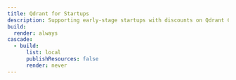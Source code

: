 ```yaml
---
title: Qdrant for Startups
description: Supporting early-stage startups with discounts on Qdrant Cloud, technical guidance, and access to key AI tools from LlamaIndex, Hugging Face, and Airbyte.
build:
  render: always
cascade:
  - build:
      list: local
      publishResources: false
      render: never
---
```

